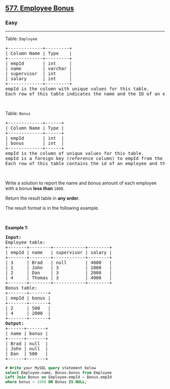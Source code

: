 <h2><a href="https://leetcode.com/problems/employee-bonus">577. Employee Bonus</a></h2><h3>Easy</h3><hr><p>Table: <code>Employee</code></p>

<pre>
+-------------+---------+
| Column Name | Type    |
+-------------+---------+
| empId       | int     |
| name        | varchar |
| supervisor  | int     |
| salary      | int     |
+-------------+---------+
empId is the column with unique values for this table.
Each row of this table indicates the name and the ID of an employee in addition to their salary and the id of their manager.
</pre>

<p>&nbsp;</p>

<p>Table: <code>Bonus</code></p>

<pre>
+-------------+------+
| Column Name | Type |
+-------------+------+
| empId       | int  |
| bonus       | int  |
+-------------+------+
empId is the column of unique values for this table.
empId is a foreign key (reference column) to empId from the Employee table.
Each row of this table contains the id of an employee and their respective bonus.
</pre>

<p>&nbsp;</p>

<p>Write a solution to report the name and bonus amount of each employee with a bonus <strong>less than</strong> <code>1000</code>.</p>

<p>Return the result table in <strong>any order</strong>.</p>

<p>The&nbsp;result format is in the following example.</p>

<p>&nbsp;</p>
<p><strong class="example">Example 1:</strong></p>

<pre>
<strong>Input:</strong> 
Employee table:
+-------+--------+------------+--------+
| empId | name   | supervisor | salary |
+-------+--------+------------+--------+
| 3     | Brad   | null       | 4000   |
| 1     | John   | 3          | 1000   |
| 2     | Dan    | 3          | 2000   |
| 4     | Thomas | 3          | 4000   |
+-------+--------+------------+--------+
Bonus table:
+-------+-------+
| empId | bonus |
+-------+-------+
| 2     | 500   |
| 4     | 2000  |
+-------+-------+
<strong>Output:</strong> 
+------+-------+
| name | bonus |
+------+-------+
| Brad | null  |
| John | null  |
| Dan  | 500   |
+------+-------+
</pre>

```sql
# Write your MySQL query statement below
select Employee.name, Bonus.bonus from Employee
Left Join Bonus on Employee.empId = Bonus.empId
where bonus < 1000 OR Bonus IS NULL;
```
